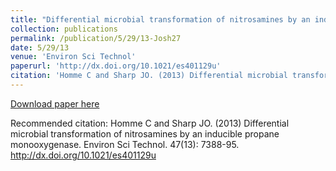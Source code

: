 ```yaml
---
title: "Differential microbial transformation of nitrosamines by an inducible propane monooxygenase"
collection: publications
permalink: /publication/5/29/13-Josh27
date: 5/29/13
venue: 'Environ Sci Technol'
paperurl: 'http://dx.doi.org/10.1021/es401129u'
citation: 'Homme C and Sharp JO. (2013) Differential microbial transformation of nitrosamines by an inducible propane monooxygenase. Environ Sci Technol. 47(13): 7388-95. http://dx.doi.org/10.1021/es401129u'
---
```


<a href='http://dx.doi.org/10.1021/es401129u'>Download paper here</a>

Recommended citation: Homme C and Sharp JO. (2013) Differential microbial transformation of nitrosamines by an inducible propane monooxygenase. Environ Sci Technol. 47(13): 7388-95. http://dx.doi.org/10.1021/es401129u